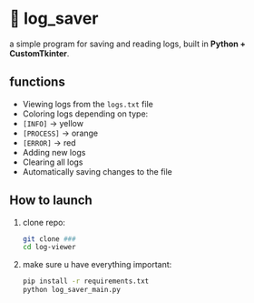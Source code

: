 # 📑 log_saver

a simple program for saving and reading logs, built in **Python + CustomTkinter**.

## functions
- Viewing logs from the `logs.txt` file
- Coloring logs depending on type:
- `[INFO]` → yellow
- `[PROCESS]` → orange
- `[ERROR]` → red
- Adding new logs
- Clearing all logs
- Automatically saving changes to the file

## How to launch
1. clone repo:
   ```bash
   git clone ###
   cd log-viewer
2. make sure u have everything important:
   ```bash
   pip install -r requirements.txt
   python log_saver_main.py
